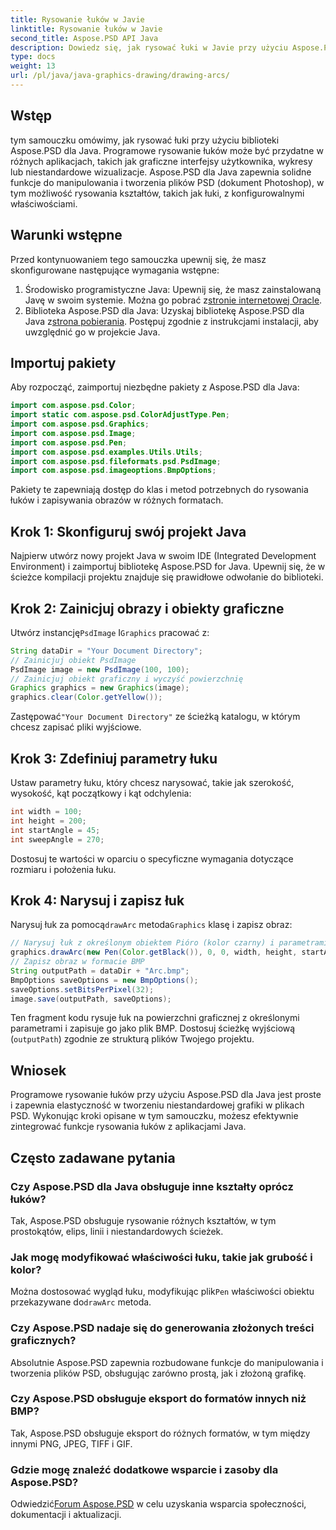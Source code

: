 ```yaml
---
title: Rysowanie łuków w Javie
linktitle: Rysowanie łuków w Javie
second_title: Aspose.PSD API Java
description: Dowiedz się, jak rysować łuki w Javie przy użyciu Aspose.PSD dla Java. Samouczek krok po kroku z przykładami kodu dla aplikacji graficznych.
type: docs
weight: 13
url: /pl/java/java-graphics-drawing/drawing-arcs/
---
```

## Wstęp
tym samouczku omówimy, jak rysować łuki przy użyciu biblioteki Aspose.PSD dla Java. Programowe rysowanie łuków może być przydatne w różnych aplikacjach, takich jak graficzne interfejsy użytkownika, wykresy lub niestandardowe wizualizacje. Aspose.PSD dla Java zapewnia solidne funkcje do manipulowania i tworzenia plików PSD (dokument Photoshop), w tym możliwość rysowania kształtów, takich jak łuki, z konfigurowalnymi właściwościami.
## Warunki wstępne
Przed kontynuowaniem tego samouczka upewnij się, że masz skonfigurowane następujące wymagania wstępne:
1.  Środowisko programistyczne Java: Upewnij się, że masz zainstalowaną Javę w swoim systemie. Można go pobrać z[stronie internetowej Oracle](https://www.oracle.com/java/).
2.  Biblioteka Aspose.PSD dla Java: Uzyskaj bibliotekę Aspose.PSD dla Java z[strona pobierania](https://releases.aspose.com/psd/java/). Postępuj zgodnie z instrukcjami instalacji, aby uwzględnić go w projekcie Java.
## Importuj pakiety
Aby rozpocząć, zaimportuj niezbędne pakiety z Aspose.PSD dla Java:
```java
import com.aspose.psd.Color;
import static com.aspose.psd.ColorAdjustType.Pen;
import com.aspose.psd.Graphics;
import com.aspose.psd.Image;
import com.aspose.psd.Pen;
import com.aspose.psd.examples.Utils.Utils;
import com.aspose.psd.fileformats.psd.PsdImage;
import com.aspose.psd.imageoptions.BmpOptions;
```
Pakiety te zapewniają dostęp do klas i metod potrzebnych do rysowania łuków i zapisywania obrazów w różnych formatach.
## Krok 1: Skonfiguruj swój projekt Java
Najpierw utwórz nowy projekt Java w swoim IDE (Integrated Development Environment) i zaimportuj bibliotekę Aspose.PSD for Java. Upewnij się, że w ścieżce kompilacji projektu znajduje się prawidłowe odwołanie do biblioteki.
## Krok 2: Zainicjuj obrazy i obiekty graficzne
 Utwórz instancję`PsdImage` I`Graphics` pracować z:
```java
String dataDir = "Your Document Directory";
// Zainicjuj obiekt PsdImage
PsdImage image = new PsdImage(100, 100);
// Zainicjuj obiekt graficzny i wyczyść powierzchnię
Graphics graphics = new Graphics(image);
graphics.clear(Color.getYellow());
```
 Zastępować`"Your Document Directory"` ze ścieżką katalogu, w którym chcesz zapisać pliki wyjściowe.
## Krok 3: Zdefiniuj parametry łuku
Ustaw parametry łuku, który chcesz narysować, takie jak szerokość, wysokość, kąt początkowy i kąt odchylenia:
```java
int width = 100;
int height = 200;
int startAngle = 45;
int sweepAngle = 270;
```
Dostosuj te wartości w oparciu o specyficzne wymagania dotyczące rozmiaru i położenia łuku.
## Krok 4: Narysuj i zapisz łuk
 Narysuj łuk za pomocą`drawArc` metoda`Graphics` klasę i zapisz obraz:
```java
// Narysuj łuk z określonym obiektem Pióro (kolor czarny) i parametrami
graphics.drawArc(new Pen(Color.getBlack()), 0, 0, width, height, startAngle, sweepAngle);
// Zapisz obraz w formacie BMP
String outputPath = dataDir + "Arc.bmp";
BmpOptions saveOptions = new BmpOptions();
saveOptions.setBitsPerPixel(32);
image.save(outputPath, saveOptions);
```
Ten fragment kodu rysuje łuk na powierzchni graficznej z określonymi parametrami i zapisuje go jako plik BMP. Dostosuj ścieżkę wyjściową (`outputPath`) zgodnie ze strukturą plików Twojego projektu.

## Wniosek
Programowe rysowanie łuków przy użyciu Aspose.PSD dla Java jest proste i zapewnia elastyczność w tworzeniu niestandardowej grafiki w plikach PSD. Wykonując kroki opisane w tym samouczku, możesz efektywnie zintegrować funkcje rysowania łuków z aplikacjami Java.

## Często zadawane pytania
### Czy Aspose.PSD dla Java obsługuje inne kształty oprócz łuków?
Tak, Aspose.PSD obsługuje rysowanie różnych kształtów, w tym prostokątów, elips, linii i niestandardowych ścieżek.
### Jak mogę modyfikować właściwości łuku, takie jak grubość i kolor?
 Można dostosować wygląd łuku, modyfikując plik`Pen` właściwości obiektu przekazywane do`drawArc` metoda.
### Czy Aspose.PSD nadaje się do generowania złożonych treści graficznych?
Absolutnie Aspose.PSD zapewnia rozbudowane funkcje do manipulowania i tworzenia plików PSD, obsługując zarówno prostą, jak i złożoną grafikę.
### Czy Aspose.PSD obsługuje eksport do formatów innych niż BMP?
Tak, Aspose.PSD obsługuje eksport do różnych formatów, w tym między innymi PNG, JPEG, TIFF i GIF.
### Gdzie mogę znaleźć dodatkowe wsparcie i zasoby dla Aspose.PSD?
 Odwiedzić[Forum Aspose.PSD](https://forum.aspose.com/c/psd/34) w celu uzyskania wsparcia społeczności, dokumentacji i aktualizacji.